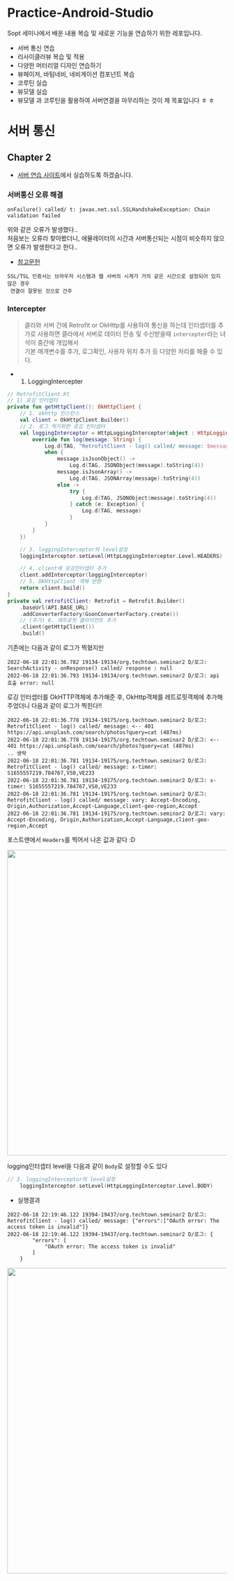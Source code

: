 # Practice-Android-Studio
Sopt 세미나에서 배운 내용 복습 및 새로운 기능을 연습하기 위한 레포입니다.
- 서버 통신 연습  
- 리사이클러뷰 복습 및 적용
- 다양한 머터리얼 디자인 연습하기
- 뷰페이저, 바텀네비, 네비게이션 컴포넌트 복습
- 코루틴 실습
- 뷰모델 실습
- 뷰모델 과 코루틴을 활용하여 서버연결을 마무리하는 것이 제 목표입니다 ㅎ ㅎ
# 서버 통신

## Chapter 2
- [서버 연습 사이트](https://unsplash.com/documentation#search-photos)에서 실습하도록 하겠슴니다.
### 서버통신 오류 해결
```
onFailure() called/ t: javax.net.ssl.SSLHandshakeException: Chain validation failed
```
위와 같은 오류가 발생했다..  
처음보는 오류라 찾아봤더니, 에뮬레이터의 시간과 서버통신되는 시점이 비슷하지 않으면 오류가 발생한다고 한다..  
- [참고문헌](https://geekcarrot.net/ko/android-%EC%8A%A4%EB%A7%88%ED%8A%B8%ED%8F%B0%EC%97%90%EC%84%9C-https-ssl-tsl-%EC%97%B0%EA%B2%B0-%EC%98%A4%EB%A5%98-%EC%88%98%EC%A0%95)
```
SSL/TSL 인증서는 브라우저 시스템과 웹 서버의 시계가 거의 같은 시간으로 설정되어 있지 않은 경우
 연결이 잘못된 것으로 간주
```

### Intercepter
> 클라와 서버 간에 Retrofit or OkHttp를 사용하여 통신을 하는데 
> 인터셉터를 추가로 사용하면 클라에서 서버로 데이터 전송 및 수신받을때 `intercepter`라는 녀석이 중간에 개입해서  
> 기본 매개변수를 추가, 로그확인, 사용자 위치 추가 등 다양한 처리를 해줄 수 있다.
- 1. LoggingIntercepter
```kotlin
// RetrofitClient.Kt
// 1) 로깅 인터셉터
private fun getHttpClient(): OkHttpClient {
    // 1. okhttp 인스턴스
    val client = OkHttpClient.Builder()
    // 2. 로그 찍기위한 로깅 인터셉터
    val loggingInterceptor = HttpLoggingInterceptor(object : HttpLoggingInterceptor.Logger {
        override fun log(message: String) {
            Log.d(TAG, "RetrofitClient - log() called/ message: $message")
            when {
                message.isJsonObject() ->
                    Log.d(TAG, JSONObject(message).toString(4))
                message.isJsonArray() ->
                    Log.d(TAG, JSONArray(message).toString(4))
                else ->
                    try {
                        Log.d(TAG, JSONObject(message).toString(4))
                    } catch (e: Exception) {
                        Log.d(TAG, message)
                    }
            }
        }
    })

    // 3. loggingInterceptor의 level설정
    loggingInterceptor.setLevel(HttpLoggingInterceptor.Level.HEADERS)

    // 4. client에 로깅인터셉터 추가
    client.addInterceptor(loggingInterceptor)
    // 5. OKHttpClient 객체 반환
    return client.build()
}
private val retrofitClient: Retrofit = Retrofit.Builder()
    .baseUrl(API.BASE_URL)
    .addConverterFactory(GsonConverterFactory.create())
    // (추가) 6. 레트로핏 클라이언트 추가
    .client(getHttpClient())
    .build()
```
기존에는 다음과 같이 로그가 찍혔지만
```
2022-06-18 22:01:36.782 19134-19134/org.techtown.seminar2 D/로그: SearchActivity - onResponse() called/ response : null
2022-06-18 22:01:36.793 19134-19134/org.techtown.seminar2 D/로그: api 호출 error: null
```
로깅 인터셉터를 OkHTTP객체에 추가해준 후, OkHttp객체를 레트로핏객체에 추가해주었더니 다음과 같이 로그가 찍힌다!!  
```
2022-06-18 22:01:36.778 19134-19175/org.techtown.seminar2 D/로그: RetrofitClient - log() called/ message: <-- 401 https://api.unsplash.com/search/photos?query=cat (487ms)
2022-06-18 22:01:36.778 19134-19175/org.techtown.seminar2 D/로그: <-- 401 https://api.unsplash.com/search/photos?query=cat (487ms)
.. 생략
2022-06-18 22:01:36.781 19134-19175/org.techtown.seminar2 D/로그: RetrofitClient - log() called/ message: x-timer: S1655557219.784767,VS0,VE233
2022-06-18 22:01:36.781 19134-19175/org.techtown.seminar2 D/로그: x-timer: S1655557219.784767,VS0,VE233
2022-06-18 22:01:36.781 19134-19175/org.techtown.seminar2 D/로그: RetrofitClient - log() called/ message: vary: Accept-Encoding, Origin,Authorization,Accept-Language,client-geo-region,Accept
2022-06-18 22:01:36.781 19134-19175/org.techtown.seminar2 D/로그: vary: Accept-Encoding, Origin,Authorization,Accept-Language,client-geo-region,Accept
```
포스트맨에서 `Headers`를 찍어서 나온 값과 같다 :D  

<img width = 700 src="https://user-images.githubusercontent.com/87055456/174439321-df93e466-523f-4551-8984-c5b48f5c08f9.png">   

logging인터셉터 level을 다음과 같이 `Body`로 설정할 수도 있다  
```kotlin
// 3. loggingInterceptor의 level설정
    loggingInterceptor.setLevel(HttpLoggingInterceptor.Level.BODY)
```
- 실행결과
```
2022-06-18 22:19:46.122 19394-19437/org.techtown.seminar2 D/로그: RetrofitClient - log() called/ message: {"errors":["OAuth error: The access token is invalid"]}
2022-06-18 22:19:46.122 19394-19437/org.techtown.seminar2 D/로그: {
        "errors": [
            "OAuth error: The access token is invalid"
        ]
    }
```  

<img width = 700 src="https://user-images.githubusercontent.com/87055456/174439522-7d6fe1ac-befd-431e-8752-6b2dc77f69d9.png">  



